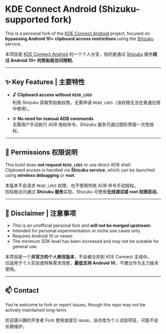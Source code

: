# KDE Connect Android (Shizuku-supported fork)

This is a personal fork of the [KDE Connect Android](https://github.com/KDE/kdeconnect-android) project, focused on **bypassing Android 10+ clipboard access restrictions** using the [Shizuku](https://shizuku.rikka.app/) service.

本项目是 [KDE Connect Android](https://github.com/KDE/kdeconnect-android) 的一个个人分支，目的是通过 [Shizuku](https://shizuku.rikka.app/) 服务**绕过 Android 10+ 的剪贴板访问限制**。

---

## ✨ Key Features | 主要特性

- 🔓 **Clipboard access without `READ_LOGS`**  
  利用 Shizuku 获取剪贴板权限，无需申请 `READ_LOGS`（该权限无法在普通应用中使用）。
  
- ⚙️ **No need for manual ADB commands**  
  无需用户手动执行 ADB 授权命令，Shizuku 服务可通过图形界面一次性授权。
---


## 🔐 Permissions 权限说明

This build does **not request `READ_LOGS`** or use direct ADB shell.  
Clipboard access is handled via **Shizuku service**, which can be launched using **wireless debugging** or **root**.

本版本不会请求 `READ_LOGS` 权限，也不使用传统 ADB 命令手动授权。  
剪贴板访问通过 **Shizuku 服务**实现，Shizuku 可使用**无线调试或 root 权限启动**。

---

## 🚫 Disclaimer | 注意事项

- This is an unofficial personal fork and **will not be merged upstream**.
- Intended for personal experimentation or niche use cases only.
- Requires Android 10 or newer.
- The minimum SDK level has been increased and may not be suitable for general use.

本项目是一个**非官方的个人修改版本**，不会被合并到 KDE Connect 主线中。  
仅适用于个人实验或特殊需求场景，**最低支持 Android 10**，不建议作为主力版本使用。

---

## 📫 Contact

You’re welcome to fork or report issues, though this repo may not be actively maintained long-term.

欢迎感兴趣的开发者 Fork 使用或提交 issue。该仓库为个人试验项目，可能不会长期维护。
